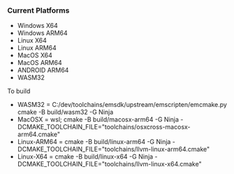 ### Current Platforms
- Windows X64
- Windows ARM64
- Linux X64
- Linux ARM64
- MacOS X64
- MacOS ARM64
- ANDROID ARM64
- WASM32

To build

- WASM32 = C:/dev/toolchains/emsdk/upstream/emscripten/emcmake.py cmake -B build/wasm32 -G Ninja
- MacOSX = wsl; cmake -B build/macosx-arm64 -G Ninja -DCMAKE_TOOLCHAIN_FILE="toolchains/osxcross-macosx-arm64.cmake"
- Linux-ARM64 = cmake -B build/linux-arm64 -G Ninja -DCMAKE_TOOLCHAIN_FILE="toolchains/llvm-linux-arm64.cmake"
- Linux-X64 = cmake -B build/linux-x64 -G Ninja -DCMAKE_TOOLCHAIN_FILE="toolchains/llvm-linux-x64.cmake"
